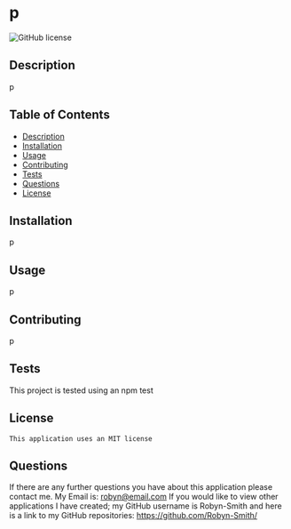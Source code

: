 # p
![GitHub license](https://img.shields.io/badge/license-MIT-blue.svg)

  ## Description
  p

  ## Table of Contents
  + [Description](#description)
  + [Installation](#installation)
  + [Usage](#usage)
  + [Contributing](#contributing)
  + [Tests](#tests)
  + [Questions](#questions)
  + [License](#license)

  ## Installation
  p


  ## Usage
  p


  ## Contributing
  p


  ## Tests
  This project is tested using an npm test


  ## License 
    This application uses an MIT license


  ## Questions
  If there are any further questions you have about this application please contact me. 
  My Email is: robyn@email.com
  If you would like to view other applications I have created; my GitHub username is Robyn-Smith and here is a link to my GitHub repositories: https://github.com/Robyn-Smith/
